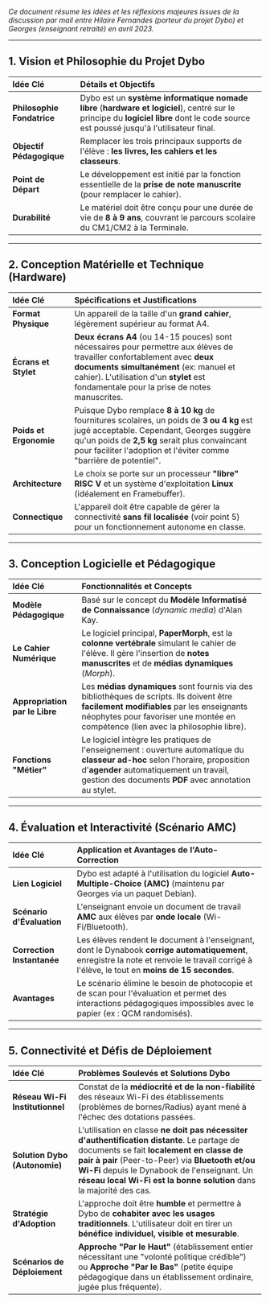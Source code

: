 *Ce document résume les idées et les réflexions majeures issues de la discussion par mail entre Hilaire Fernandes (porteur du projet Dybo) et Georges (enseignant retraité) en avril 2023.*

***

## 1. Vision et Philosophie du Projet Dybo

| Idée Clé | Détails et Objectifs |
| :--- | :--- |
| **Philosophie Fondatrice** | Dybo est un **système informatique nomade libre** (**hardware et logiciel**), centré sur le principe du **logiciel libre** dont le code source est poussé jusqu'à l'utilisateur final. |
| **Objectif Pédagogique** | Remplacer les trois principaux supports de l'élève : **les livres, les cahiers et les classeurs**. |
| **Point de Départ** | Le développement est initié par la fonction essentielle de la **prise de note manuscrite** (pour remplacer le cahier). |
| **Durabilité** | Le matériel doit être conçu pour une durée de vie de **8 à 9 ans**, couvrant le parcours scolaire du CM1/CM2 à la Terminale. |

***

## 2. Conception Matérielle et Technique (Hardware)

| Idée Clé | Spécifications et Justifications |
| :--- | :--- |
| **Format Physique** | Un appareil de la taille d'un **grand cahier**, légèrement supérieur au format A4. |
| **Écrans et Stylet** | **Deux écrans A4** (ou 14-15 pouces) sont nécessaires pour permettre aux élèves de travailler confortablement avec **deux documents simultanément** (ex: manuel et cahier). L'utilisation d'un **stylet** est fondamentale pour la prise de notes manuscrites. |
| **Poids et Ergonomie** | Puisque Dybo remplace **8 à 10 kg** de fournitures scolaires, un poids de **3 ou 4 kg** est jugé acceptable. Cependant, Georges suggère qu'un poids de **2,5 kg** serait plus convaincant pour faciliter l'adoption et l'éviter comme "barrière de potentiel". |
| **Architecture** | Le choix se porte sur un processeur **"libre" RISC V** et un système d'exploitation **Linux** (idéalement en Framebuffer). |
| **Connectique** | L'appareil doit être capable de gérer la connectivité **sans fil localisée** (voir point 5) pour un fonctionnement autonome en classe. |

***

## 3. Conception Logicielle et Pédagogique

| Idée Clé | Fonctionnalités et Concepts |
| :--- | :--- |
| **Modèle Pédagogique** | Basé sur le concept du **Modèle Informatisé de Connaissance** (*dynamic media*) d'Alan Kay. |
| **Le Cahier Numérique** | Le logiciel principal, **PaperMorph**, est la **colonne vertébrale** simulant le cahier de l'élève. Il gère l'insertion de **notes manuscrites** et de **médias dynamiques** (*Morph*). |
| **Appropriation par le Libre** | Les **médias dynamiques** sont fournis via des bibliothèques de scripts. Ils doivent être **facilement modifiables** par les enseignants néophytes pour favoriser une montée en compétence (lien avec la philosophie libre). |
| **Fonctions "Métier"** | Le logiciel intègre les pratiques de l'enseignement : ouverture automatique du **classeur ad-hoc** selon l'horaire, proposition d'**agender** automatiquement un travail, gestion des documents **PDF** avec annotation au stylet. |

***

## 4. Évaluation et Interactivité (Scénario AMC)

| Idée Clé | Application et Avantages de l'Auto-Correction |
| :--- | :--- |
| **Lien Logiciel** | Dybo est adapté à l'utilisation du logiciel **Auto-Multiple-Choice (AMC)** (maintenu par Georges via un paquet Debian). |
| **Scénario d'Évaluation** | L'enseignant envoie un document de travail **AMC** aux élèves par **onde locale** (Wi-Fi/Bluetooth). |
| **Correction Instantanée** | Les élèves rendent le document à l'enseignant, dont le Dynabook **corrige automatiquement**, enregistre la note et renvoie le travail corrigé à l'élève, le tout en **moins de 15 secondes**. |
| **Avantages** | Le scénario élimine le besoin de photocopie et de scan pour l'évaluation et permet des interactions pédagogiques impossibles avec le papier (ex : QCM randomisés). |

***

## 5. Connectivité et Défis de Déploiement

| Idée Clé | Problèmes Soulevés et Solutions Dybo |
| :--- | :--- |
| **Réseau Wi-Fi Institutionnel** | Constat de la **médiocrité et de la non-fiabilité** des réseaux Wi-Fi des établissements (problèmes de bornes/Radius) ayant mené à l'échec des dotations passées. |
| **Solution Dybo (Autonomie)** | L'utilisation en classe **ne doit pas nécessiter d'authentification distante**. Le partage de documents se fait **localement en classe de pair à pair** (Peer-to-Peer) via **Bluetooth et/ou Wi-Fi** depuis le Dynabook de l'enseignant. Un **réseau local Wi-Fi est la bonne solution** dans la majorité des cas. |
| **Stratégie d'Adoption** | L'approche doit être **humble** et permettre à Dybo de **cohabiter avec les usages traditionnels**. L'utilisateur doit en tirer un **bénéfice individuel, visible et mesurable**. |
| **Scénarios de Déploiement** | **Approche "Par le Haut"** (établissement entier nécessitant une "volonté politique crédible") ou **Approche "Par le Bas"** (petite équipe pédagogique dans un établissement ordinaire, jugée plus fréquente). |



